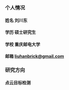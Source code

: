 ### 个人情况
#### 姓名 刘川东
#### 学历 硕士研究生
#### 学校 重庆邮电大学
#### 邮箱 liuhanbrick@gmail.com

### 研究方向
#### 点云目标检测

